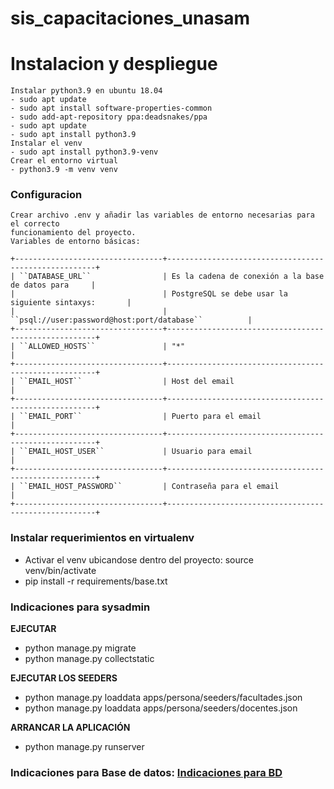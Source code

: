 # sis_capacitaciones_unasam

# Instalacion y despliegue

    Instalar python3.9 en ubuntu 18.04
    - sudo apt update
    - sudo apt install software-properties-common
    - sudo add-apt-repository ppa:deadsnakes/ppa
    - sudo apt update
    - sudo apt install python3.9
    Instalar el venv
    - sudo apt install python3.9-venv
    Crear el entorno virtual
    - python3.9 -m venv venv

### Configuracion

    Crear archivo .env y añadir las variables de entorno necesarias para el correcto
    funcionamiento del proyecto.
    Variables de entorno básicas:

    +---------------------------------+------------------------------------------------------+
    | ``DATABASE_URL``                | Es la cadena de conexión a la base de datos para     |
    |                                 | PostgreSQL se debe usar la siguiente sintaxys:       |
    |                                 | ``psql://user:password@host:port/database``          |
    +---------------------------------+------------------------------------------------------+
    | ``ALLOWED_HOSTS``               | "*"                                                  |
    +---------------------------------+------------------------------------------------------+
    | ``EMAIL_HOST``                  | Host del email                                       |
    +---------------------------------+------------------------------------------------------+
    | ``EMAIL_PORT``                  | Puerto para el email                                 |
    +---------------------------------+------------------------------------------------------+
    | ``EMAIL_HOST_USER``             | Usuario para email                                   |
    +---------------------------------+------------------------------------------------------+
    | ``EMAIL_HOST_PASSWORD``         | Contraseña para el email                             |
    +---------------------------------+------------------------------------------------------+

### Instalar requerimientos en virtualenv

- Activar el venv ubicandose dentro del proyecto: source venv/bin/activate
- pip install -r requirements/base.txt

### Indicaciones para sysadmin

**EJECUTAR**

- python manage.py migrate
- python manage.py collectstatic

**EJECUTAR LOS SEEDERS**

- python manage.py loaddata apps/persona/seeders/facultades.json
- python manage.py loaddata apps/persona/seeders/docentes.json

**ARRANCAR LA APLICACIÓN**

- python manage.py runserver

### Indicaciones para Base de datos: [Indicaciones para BD](apps/sql/readme.md)

